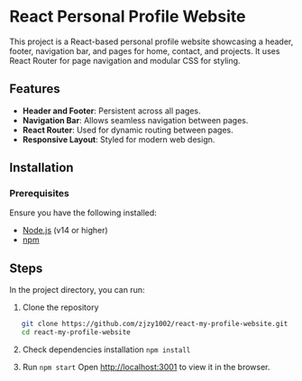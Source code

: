 # React Personal Profile Website
This project is a React-based personal profile website showcasing a header, footer, navigation bar, and pages for home, contact, and projects. It uses React Router for page navigation and modular CSS for styling.

## Features

- **Header and Footer**: Persistent across all pages.
- **Navigation Bar**: Allows seamless navigation between pages.
- **React Router**: Used for dynamic routing between pages.
- **Responsive Layout**: Styled for modern web design.

## Installation

### Prerequisites

Ensure you have the following installed:

- [Node.js](https://nodejs.org/) (v14 or higher)
- [npm](https://www.npmjs.com/) 


## Steps

In the project directory, you can run:

1. Clone the repository
```bash
   git clone https://github.com/zjzy1002/react-my-profile-website.git
   cd react-my-profile-website
```

2. Check dependencies installation
    `npm install`

3. Run `npm start`
Open [http://localhost:3001](http://localhost:3001) to view it in the browser.

